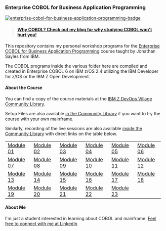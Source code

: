 ### Enterprise COBOL for Business Application Programming

[![enterprise-cobol-for-business-application-programming-badge](https://user-images.githubusercontent.com/13640520/96600417-7c973700-1323-11eb-98c2-9b9f7aa7e64c.png)](https://www.youracclaim.com/badges/4e5c846d-6097-446b-9971-3df9a847576f)

> #### [Why COBOL? Check out my blog for why studying COBOL won't hurt you!](https://securitypuppy.com/why-cobol-student-edition)

This repository contains my personal workshop programs for the [Enterprise COBOL for Business Application Programming](https://ibm.biz/EnterpriseCOBOLforBusinessApplicationProgramming) course taught by Jonathan Sayles from IBM.

The COBOL programs inside the various folder here are compiled and created in Enterprise COBOL 6 on IBM z/OS 2.4 utilizing the IBM Developer for z/OS or the IBM Z Open Development.

#### About the Course

You can find a copy of the course materials at the [IBM Z DevOps Village Community Library](https://community.ibm.com/community/user/ibmz-and-linuxone/viewdocument/cobol-for-business-application-prog?CommunityKey=b0dae4a8-74eb-44ac-86c7-90f3cd32909a&tab=librarydocuments). 

Setup Files are also available [in the Community Library](https://community.ibm.com/community/user/ibmz-and-linuxone/viewdocument/cobol-course-setup-zip-file-for-c?CommunityKey=b0dae4a8-74eb-44ac-86c7-90f3cd32909a&tab=librarydocuments) if you want to try the course with your own mainframe.

Similarly, recording of the live sessions are also available [inside the Community Library](https://community.ibm.com/community/user/ibmz-and-linuxone/groups/community-home/librarydocuments?communitykey=b0dae4a8-74eb-44ac-86c7-90f3cd32909a&tab=librarydocuments&LibraryFolderKey=&DefaultView=&page=1) with direct links on the table below.

| | | | | | |
|-|-|-|-|-|-|
[Module 01](https://community.ibm.com/community/user/ibmz-and-linuxone/viewdocument/recording-raw-from-module-1?CommunityKey=b0dae4a8-74eb-44ac-86c7-90f3cd32909a&tab=librarydocuments) | [Module 02](https://community.ibm.com/community/user/ibmz-and-linuxone/viewdocument/using-zod-to-develop-compilelink?CommunityKey=b0dae4a8-74eb-44ac-86c7-90f3cd32909a&tab=librarydocuments) | [Module 03](https://community.ibm.com/community/user/ibmz-and-linuxone/viewdocument/module-3-recording?CommunityKey=b0dae4a8-74eb-44ac-86c7-90f3cd32909a&tab=librarydocuments) | [Module 04](https://community.ibm.com/community/user/ibmz-and-linuxone/viewdocument/cobol-class-module-4-data-divisio?CommunityKey=b0dae4a8-74eb-44ac-86c7-90f3cd32909a&tab=librarydocuments) | [Module 05](https://community.ibm.com/community/user/ibmz-and-linuxone/viewdocument/module-5-recording-enterprise-cob?CommunityKey=b0dae4a8-74eb-44ac-86c7-90f3cd32909a&tab=librarydocuments) | [Module 06](https://community.ibm.com/community/user/ibmz-and-linuxone/viewdocument/module-6-recording-enterprise-cob?CommunityKey=b0dae4a8-74eb-44ac-86c7-90f3cd32909a&tab=librarydocuments)
[Module 07](https://community.ibm.com/community/user/ibmz-and-linuxone/viewdocument/module-7-recording-enterprise-cob?CommunityKey=b0dae4a8-74eb-44ac-86c7-90f3cd32909a&tab=librarydocuments) | [Module 08](https://community.ibm.com/community/user/ibmz-and-linuxone/viewdocument/module-8-recording-enterprise-cob?CommunityKey=b0dae4a8-74eb-44ac-86c7-90f3cd32909a&tab=librarydocuments) | [Module 09](https://community.ibm.com/community/user/ibmz-and-linuxone/viewdocument/module-9-enterprise-cobol-for-bus?CommunityKey=b0dae4a8-74eb-44ac-86c7-90f3cd32909a&tab=librarydocuments) | [Module 10](https://community.ibm.com/community/user/ibmz-and-linuxone/viewdocument/module-10-enterprise-cobol-for-bu?CommunityKey=b0dae4a8-74eb-44ac-86c7-90f3cd32909a&tab=librarydocuments) | [Module 11](https://community.ibm.com/community/user/ibmz-and-linuxone/viewdocument/module-11-enterprise-cobol-course?CommunityKey=b0dae4a8-74eb-44ac-86c7-90f3cd32909a&tab=librarydocuments) | [Module 12](https://community.ibm.com/community/user/ibmz-and-linuxone/viewdocument/module-12-enterprise-cobol-course?CommunityKey=b0dae4a8-74eb-44ac-86c7-90f3cd32909a&tab=librarydocuments)
[Module 13](https://community.ibm.com/community/user/ibmz-and-linuxone/viewdocument/module-13-enterprise-cobol-course?CommunityKey=b0dae4a8-74eb-44ac-86c7-90f3cd32909a&tab=librarydocuments) | [Module 14](https://community.ibm.com/community/user/ibmz-and-linuxone/viewdocument/module-14-enterprise-cobol-course?CommunityKey=b0dae4a8-74eb-44ac-86c7-90f3cd32909a&tab=librarydocuments) | [Module 15](https://community.ibm.com/community/user/ibmz-and-linuxone/viewdocument/module-15-introduction-to-cobol-t?CommunityKey=b0dae4a8-74eb-44ac-86c7-90f3cd32909a&tab=librarydocuments) | [Module 16](https://community.ibm.com/community/user/ibmz-and-linuxone/viewdocument/module-16-enterprise-cobol?CommunityKey=b0dae4a8-74eb-44ac-86c7-90f3cd32909a&tab=librarydocuments) | [Module 17](https://community.ibm.com/community/user/ibmz-and-linuxone/viewdocument/enterprise-cobol-module-19?CommunityKey=b0dae4a8-74eb-44ac-86c7-90f3cd32909a&tab=librarydocuments) | [Module 18](https://community.ibm.com/community/user/ibmz-and-linuxone/viewdocument/enterprise-cobol-module-18?CommunityKey=b0dae4a8-74eb-44ac-86c7-90f3cd32909a&tab=librarydocuments)
[Module 19](https://community.ibm.com/community/user/ibmz-and-linuxone/viewdocument/module-19-enterprise-business-cob?CommunityKey=b0dae4a8-74eb-44ac-86c7-90f3cd32909a&tab=librarydocuments) | [Module 20](https://community.ibm.com/community/user/ibmz-and-linuxone/viewdocument/enterprise-cobol-module-20-intr?CommunityKey=b0dae4a8-74eb-44ac-86c7-90f3cd32909a&tab=librarydocuments) | [Module 21](https://community.ibm.com/community/user/ibmz-and-linuxone/viewdocument/module-21-db2sql?CommunityKey=b0dae4a8-74eb-44ac-86c7-90f3cd32909a&tab=librarydocuments) | [Module 22](https://community.ibm.com/community/user/ibmz-and-linuxone/viewdocument/module-22-ims-dli?CommunityKey=b0dae4a8-74eb-44ac-86c7-90f3cd32909a&tab=librarydocuments) | [Module 23](https://community.ibm.com/community/user/ibmz-and-linuxone/viewdocument/module-23-online-transaction-proc?CommunityKey=b0dae4a8-74eb-44ac-86c7-90f3cd32909a&tab=librarydocuments)

#### About Me

I'm just a student interested in learning about COBOL and mainframe. [Feel free to connect with me at LinkedIn](https://www.linkedin.com/in/hartantoariowidjaya/).
